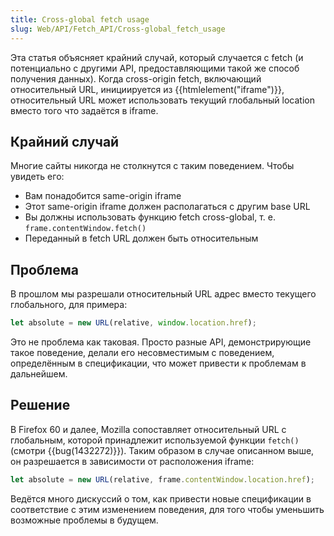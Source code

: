 ```yaml
---
title: Cross-global fetch usage
slug: Web/API/Fetch_API/Cross-global_fetch_usage
---
```


Эта статья объясняет крайний случай, который случается с fetch (и потенциально с другими API, предоставляющими такой же способ получения данных). Когда cross-origin fetch, включающий относительный URL, инициируется из {{htmlelement("iframe")}}, относительный URL может использовать текущий глобальный location вместо того что задаётся в iframe.

## Крайний случай

Многие сайты никогда не столкнутся с таким поведением. Чтобы увидеть его:

- Вам понадобится same-origin iframe
- Этот same-origin iframe должен располагаться с другим base URL
- Вы должны использовать функцию fetch cross-global, т. е. `frame.contentWindow.fetch()`
- Переданный в fetch URL должен быть относительным

## Проблема

В прошлом мы разрешали относительный URL адрес вместо текущего глобального, для примера:

```js
let absolute = new URL(relative, window.location.href);
```

Это не проблема как таковая. Просто разные API, демонстрирующие такое поведение, делали его несовместимым с поведением, определённым в спецификации, что может привести к проблемам в дальнейшем.

## Решение

В Firefox 60 и далее, Mozilla сопоставляет относительный URL с глобальным, которой принадлежит используемой функции `fetch()` (смотри {{bug(1432272)}}). Таким образом в случае описанном выше, он разрешается в зависимости от расположения iframe:

```js
let absolute = new URL(relative, frame.contentWindow.location.href);
```

Ведётся много дискуссий о том, как привести новые спецификации в соответствие с этим изменением поведения, для того чтобы уменьшить возможные проблемы в будущем.
